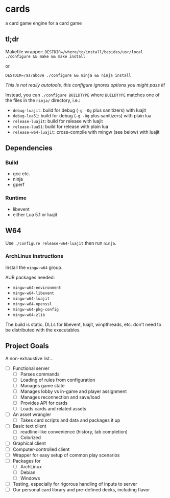 # cards
a card game engine for a card game

## tl;dr

Makefile wrapper: `DESTDIR=/where/to/install/besides/usr/local ./configure && make && make install`

or

`DESTDIR=/as/above ./configure && ninja && ninja install`

*This is not really autotools, this configure ignores options you might pass
it!*

Instead, you can `./configure BUILDTYPE` where `BUILDTYPE` matches one of the
files in the `ninja/` directory, i.e.:

 - `debug-luajit`: build for debug (`-g -Og` plus sanitizers) with luajit
 - `debug-lua51`: build for debug (`-g -Og` plus sanitizers) with plain lua
 - `release-luajit`: build for release with luajit
 - `release-lua51`: build for release with plain lua
 - `release-w64-luajit`: cross-compile with mingw (see below) with luajit

## Dependencies

### Build

 - gcc etc.
 - ninja
 - gperf

### Runtime
 - libevent
 - either Lua 5.1 or luajit

## W64

Use `./configure release-w64-luajit` then run `ninja`. 

### ArchLinux instructions
Install the `mingw-w64` group.

AUR packages needed:

 - `mingw-w64-environment`
 - `mingw-w64-libevent`
 - `mingw-w64-luajit`
 - `mingw-w64-openssl`
 - `mingw-w64-pkg-config`
 - `mingw-w64-zlib`

The build is static. DLLs for libevent, luajit, winpthreads, etc. don't need
to be distributed with the executables.

## Project Goals

A non-exhaustive list...

 - [ ] Functional server
   - [ ] Parses commands
   - [ ] Loading of rules from configuration
   - [ ] Manages game state
   - [ ] Manages lobby vs in-game and player assignment
   - [ ] Manages reconnection and save/load
   - [ ] Provides API for cards
   - [ ] Loads cards and related assets
 - [ ] An asset wrangler
   - [ ] Takes card scripts and data and packages it up
 - [ ] Basic text client
   - [ ] readline-like convenience (history, tab completion)
   - [ ] Colorized
 - [ ] Graphical client
 - [ ] Computer-controlled client
 - [ ] Wrapper for easy setup of common play scenarios
 - [ ] Packages for
   - [ ] ArchLinux
   - [ ] Debian
   - [ ] Windows
 - [ ] Testing, especially for rigorous handling of inputs to server
 - [ ] Our personal card library and pre-defined decks, including flavor
